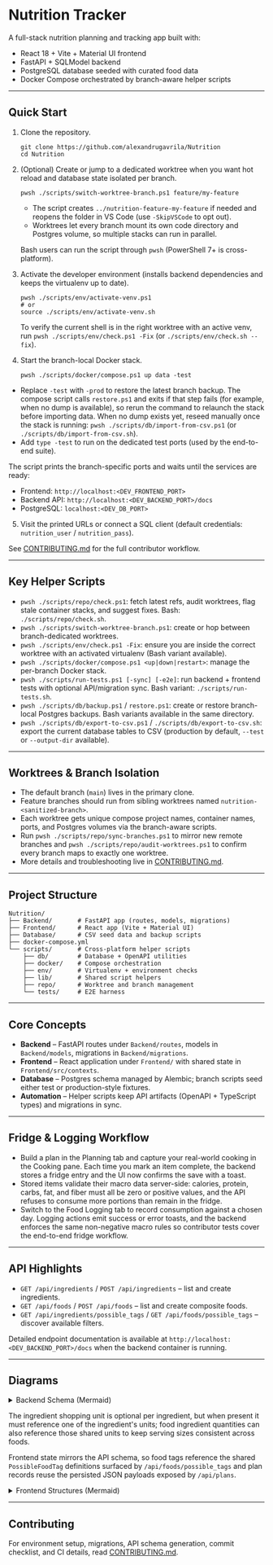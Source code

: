 # Nutrition Tracker

A full-stack nutrition planning and tracking app built with:

- React 18 + Vite + Material UI frontend
- FastAPI + SQLModel backend
- PostgreSQL database seeded with curated food data
- Docker Compose orchestrated by branch-aware helper scripts

---

## Quick Start

1. Clone the repository.

   ```pwsh
   git clone https://github.com/alexandrugavrila/Nutrition
   cd Nutrition
   ```

2. (Optional) Create or jump to a dedicated worktree when you want hot reload and database state isolated per branch.

   ```pwsh
   pwsh ./scripts/switch-worktree-branch.ps1 feature/my-feature
   ```
   - The script creates `../nutrition-feature-my-feature` if needed and reopens the folder in VS Code (use `-SkipVSCode` to opt out).
   - Worktrees let every branch mount its own code directory and Postgres volume, so multiple stacks can run in parallel.

   Bash users can run the script through `pwsh` (PowerShell 7+ is cross-platform).

3. Activate the developer environment (installs backend dependencies and keeps the virtualenv up to date).

   ```pwsh
   pwsh ./scripts/env/activate-venv.ps1
   # or
   source ./scripts/env/activate-venv.sh
   ```

   To verify the current shell is in the right worktree with an active venv, run `pwsh ./scripts/env/check.ps1 -Fix` (or `./scripts/env/check.sh --fix`).

4. Start the branch-local Docker stack.

   ```pwsh
   pwsh ./scripts/docker/compose.ps1 up data -test
   ```
  - Replace `-test` with `-prod` to restore the latest branch backup. The compose script calls
    `restore.ps1` and exits if that step fails (for example, when no dump is available), so rerun the
    command to relaunch the stack before importing data.
    When no dump exists yet, reseed manually once the stack is running: `pwsh ./scripts/db/import-from-csv.ps1`
    (or `./scripts/db/import-from-csv.sh`).
   - Add `type -test` to run on the dedicated test ports (used by the end-to-end suite).

   The script prints the branch-specific ports and waits until the services are ready:
   - Frontend: `http://localhost:<DEV_FRONTEND_PORT>`
   - Backend API: `http://localhost:<DEV_BACKEND_PORT>/docs`
   - PostgreSQL: `localhost:<DEV_DB_PORT>`

5. Visit the printed URLs or connect a SQL client (default credentials: `nutrition_user` / `nutrition_pass`).

See [CONTRIBUTING.md](CONTRIBUTING.md) for the full contributor workflow.

---

## Key Helper Scripts

- `pwsh ./scripts/repo/check.ps1`: fetch latest refs, audit worktrees, flag stale container stacks, and suggest fixes. Bash: `./scripts/repo/check.sh`.
- `pwsh ./scripts/switch-worktree-branch.ps1`: create or hop between branch-dedicated worktrees.
- `pwsh ./scripts/env/check.ps1 -Fix`: ensure you are inside the correct worktree with an activated virtualenv (Bash variant available).
- `pwsh ./scripts/docker/compose.ps1 <up|down|restart>`: manage the per-branch Docker stack.
- `pwsh ./scripts/run-tests.ps1 [-sync] [-e2e]`: run backend + frontend tests with optional API/migration sync. Bash variant: `./scripts/run-tests.sh`.
- `pwsh ./scripts/db/backup.ps1` / `restore.ps1`: create or restore branch-local Postgres backups. Bash variants available in the same directory.
- `pwsh ./scripts/db/export-to-csv.ps1` / `./scripts/db/export-to-csv.sh`: export the current database tables to CSV (production by default, `--test` or `--output-dir` available).

---

## Worktrees & Branch Isolation

- The default branch (`main`) lives in the primary clone.
- Feature branches should run from sibling worktrees named `nutrition-<sanitized-branch>`.
- Each worktree gets unique compose project names, container names, ports, and Postgres volumes via the branch-aware scripts.
- Run `pwsh ./scripts/repo/sync-branches.ps1` to mirror new remote branches and `pwsh ./scripts/repo/audit-worktrees.ps1` to confirm every branch maps to exactly one worktree.
- More details and troubleshooting live in [CONTRIBUTING.md](CONTRIBUTING.md#branching--worktrees).

---

## Project Structure

```
Nutrition/
├── Backend/       # FastAPI app (routes, models, migrations)
├── Frontend/      # React app (Vite + Material UI)
├── Database/      # CSV seed data and backup scripts
├── docker-compose.yml
└── scripts/       # Cross-platform helper scripts
    ├── db/        # Database + OpenAPI utilities
    ├── docker/    # Compose orchestration
    ├── env/       # Virtualenv + environment checks
    ├── lib/       # Shared script helpers
    ├── repo/      # Worktree and branch management
    └── tests/     # E2E harness
```

---

## Core Concepts

- **Backend** – FastAPI routes under `Backend/routes`, models in `Backend/models`, migrations in `Backend/migrations`.
- **Frontend** – React application under `Frontend/` with shared state in `Frontend/src/contexts`.
- **Database** – Postgres schema managed by Alembic; branch scripts seed either test or production-style fixtures.
- **Automation** – Helper scripts keep API artifacts (OpenAPI + TypeScript types) and migrations in sync.

---

## Fridge & Logging Workflow

- Build a plan in the Planning tab and capture your real-world cooking in the Cooking pane. Each time you mark an item complete,
  the backend stores a fridge entry and the UI now confirms the save with a toast.
- Stored items validate their macro data server-side: calories, protein, carbs, fat, and fiber must all be zero or positive values,
  and the API refuses to consume more portions than remain in the fridge.
- Switch to the Food Logging tab to record consumption against a chosen day. Logging actions emit success or error toasts, and the
  backend enforces the same non-negative macro rules so contributor tests cover the end-to-end fridge workflow.

---

## API Highlights

- `GET /api/ingredients` / `POST /api/ingredients` – list and create ingredients.
- `GET /api/foods` / `POST /api/foods` – list and create composite foods.
- `GET /api/ingredients/possible_tags` / `GET /api/foods/possible_tags` – discover available filters.

Detailed endpoint documentation is available at `http://localhost:<DEV_BACKEND_PORT>/docs` when the backend container is running.

---

## Diagrams

<details>
<summary>Backend Schema (Mermaid)</summary>

```mermaid
erDiagram
  INGREDIENT ||--o{ INGREDIENT_UNIT : defines
  INGREDIENT ||--|| NUTRITION : has
  INGREDIENT ||--o{ INGREDIENT_TAG : tagged_with
  INGREDIENT_TAG }o--|| POSSIBLE_INGREDIENT_TAG : references
  INGREDIENT ||--o| INGREDIENT_SHOPPING_UNIT : shopping_pref
  INGREDIENT_SHOPPING_UNIT ||--|| INGREDIENT_UNIT : selects_optional
  FOOD ||--o{ FOOD_INGREDIENT : includes
  FOOD_INGREDIENT }o--|| INGREDIENT : uses
  FOOD_INGREDIENT }o--|| INGREDIENT_UNIT : portioned_with
  FOOD ||--o{ FOOD_TAG : tagged_with
  FOOD_TAG }o--|| POSSIBLE_FOOD_TAG : references
  PLAN {
    id integer
    label varchar
    payload json
    created_at timestamptz
    updated_at timestamptz
  }
```

</details>

The ingredient shopping unit is optional per ingredient, but when present it must reference one of the ingredient's units; food ingredient quantities can also reference those shared units to keep serving sizes consistent across foods.

Frontend state mirrors the API schema, so food tags reference the shared `PossibleFoodTag` definitions surfaced by `/api/foods/possible_tags` and plan records reuse the persisted JSON payloads exposed by `/api/plans`.

<details>
<summary>Frontend Structures (Mermaid)</summary>

```mermaid
classDiagram
  class Nutrition {
    calories
    fat
    carbohydrates
    protein
    fiber
  }

  class IngredientUnit {
    id (optional)
    ingredient_id (optional)
    name
    grams
  }

  class PossibleIngredientTag {
    id (optional)
    name
  }

  class Ingredient {
    id
    name
    nutrition (optional)
    units
    tags
    shopping_unit (optional)
  }

  class FoodIngredient {
    ingredient_id
    unit_id (optional)
    unit_quantity (optional)
  }

  class PossibleFoodTag {
    id (optional)
    name
  }

  class Food {
    id
    name
    ingredients
    tags
  }

  class Plan {
    id
    label
    payload
    created_at
    updated_at
  }

  Ingredient "1" --> "0..1" Nutrition
  Ingredient "1" --> "0..*" IngredientUnit : units
  Ingredient "1" --> "0..*" PossibleIngredientTag : tags
  Ingredient "1" --> "0..1" IngredientUnit : shopping_unit
  Food "1" --> "0..*" FoodIngredient : ingredients
  FoodIngredient "*" --> "1" Ingredient : ingredient
  FoodIngredient "*" --> "0..1" IngredientUnit : unit
  Food "1" --> "0..*" PossibleFoodTag : tags
```

</details>

---

## Contributing

For environment setup, migrations, API schema generation, commit checklist, and CI details, read [CONTRIBUTING.md](CONTRIBUTING.md).

